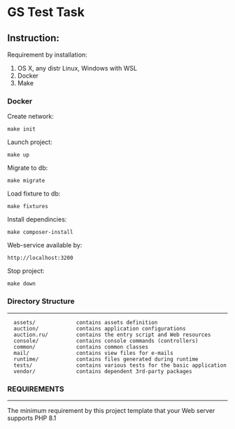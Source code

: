 # GS Test Task

## Instruction:
Requirement by installation:
1. OS X, any distr Linux, Windows with WSL
2. Docker
3. Make

### Docker
Create network:
~~~
make init
~~~

Launch project:
~~~
make up
~~~

Migrate to db:
~~~
make migrate
~~~

Load fixture to db:
~~~
make fixtures
~~~

Install dependincies:
~~~
make composer-install
~~~

Web-service available by:
~~~
http://localhost:3200
~~~

Stop project:
~~~
make down
~~~

### Directory Structure

-------------------

      assets/             contains assets definition
      auction/            contains application configurations
      auction.ru/         contains the entry script and Web resources
      console/            contains console commands (controllers)
      common/             contains common classes
      mail/               contains view files for e-mails
      runtime/            contains files generated during runtime
      tests/              contains various tests for the basic application
      vendor/             contains dependent 3rd-party packages

### REQUIREMENTS

------------

The minimum requirement by this project template that your Web server supports PHP 8.1
